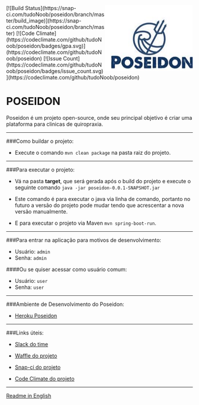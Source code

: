 <a href="http://promisesaplus.com/">
    <img src="/src/main/resources/poseidon_readme.jpg" alt="Poseidon Logo"
         title="Poseidon" align="right" />
</a>
[![Build Status](https://snap-ci.com/tudoNoob/poseidon/branch/master/build_image)](https://snap-ci.com/tudoNoob/poseidon/branch/master)
[![Code Climate](https://codeclimate.com/github/tudoNoob/poseidon/badges/gpa.svg)](https://codeclimate.com/github/tudoNoob/poseidon)
[![Issue Count](https://codeclimate.com/github/tudoNoob/poseidon/badges/issue_count.svg)](https://codeclimate.com/github/tudoNoob/poseidon)



# POSEIDON

Poseidon é um projeto open-source, onde seu principal objetivo é criar uma plataforma para clinicas de quiropraxia.

___

###Como buildar o projeto:

* Execute o comando  `mvn clean package` na pasta raiz do projeto.

___

###Para executar o projeto:

* Vá na pasta **target**, que será gerada após o build do projeto e execute o seguinte comando `java -jar poseidon-0.0.1-SNAPSHOT.jar`

* Este comando é para executar o java via linha de comando, portanto no futuro a versão do projeto pode mudar tendo que acrescentar a nova versão manualmente.

* E para executar o projeto via Maven `mvn spring-boot-run`.

___

###Para entrar na aplicação para motivos de desenvolvimento:

* Usuário: `admin`
* Senha: `admin`
 
####Ou se quiser acessar como usuário comum:

* Usuário: `user`
* Senha: `user`
 
___

###Ambiente de Desenvolvimento do Poseidon:

* [Heroku Poseidon](poseidon-dev1.herokuapp.com)

___

###Links úteis:

* [Slack do time](https://tudonoob.slack.com)

* [Waffle do projeto](https://waffle.io/tudoNoob/poseidon)

* [Snap-ci do projeto](https://snap-ci.com/tudoNoob/poseidon/branch/master)

* [Code Climate do projeto](https://codeclimate.com/github/tudoNoob/poseidon/)

___

[Readme in English](https://github.com/tudoNoob)
